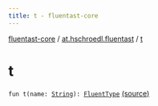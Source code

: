 ```yaml
---
title: t - fluentast-core
---
```


[fluentast-core](../index.html) / [at.hschroedl.fluentast](index.html) / [t](.)

# t

`fun t(name: `[`String`](https://kotlinlang.org/api/latest/jvm/stdlib/kotlin/-string/index.html)`): `[`FluentType`](../at.hschroedl.fluentast.ast.type/-fluent-type/index.html) [(source)](http://github.com/hschroedl/fluentast/tree/master/core/at.hschroedl.fluentast/Fluentast.kt#L89)